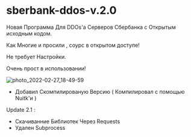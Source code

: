 # sberbank-ddos-v.2.0
Новая Программа Для DDOs'а Серверов Сбербанка с Открытым исходным кодом. 

Как Многие и просили , соурс в открытом доступе! 

Не требует Настройки. 

Очень прост в использовании! 

![photo_2022-02-27_18-49-59](https://user-images.githubusercontent.com/98909121/155891633-afa4d9dd-9f09-43c8-b4a4-81b6f1f36754.jpg)

- Добавил Скомпилированую Версию ( Компилировал с помощью Nuitk'и ) 

Update 2.1 : 
- Скачиванние Библиотек Через Requests 
- Удален Subprocess
